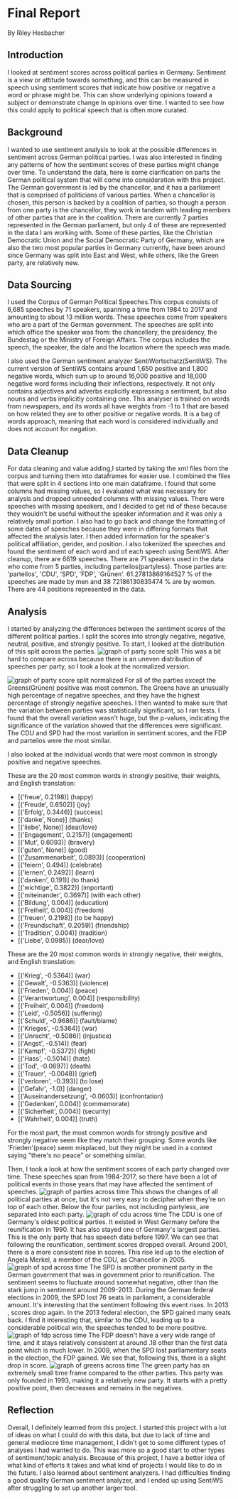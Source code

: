 # Final Report
By Riley Hesbacher

## Introduction
I looked at sentiment scores across political parties in Germany. Sentiment is a view or attitude towards something, and this can be measured in speech using sentiment scores that indicate how positive or negative a word or phrase might be. This can show underlying opinions toward a subject or demonstrate change in opinions over time. I wanted to see how this could apply to political speech that is often more curated. 

## Background
I wanted to use sentiment analysis to look at the possible differences in sentiment across German political parties. I was also interested in finding any patterns of how the sentiment scores of these parties might change over time. To understand the data, here is some clarification on parts the German political system that will come into consideration with this project. The German government is led by the chancellor, and it has a parliament that is comprised of politicians of various parties. When a chancellor is chosen, this person is backed by a coalition of parties, so though a person from one party is the chancellor, they work in tandem with leading members of other parties that are in the coalition. There are currently 7 parties represented in the German parliament, but only 4 of these are represented in the data I am working with. Some of these parties, like the Christian Democratic Union and the Social Democratic Party of Germany, which are also the two most popular parties in Germany currently, have been around since Germany was split into East and West, while others, like the Green party, are relatively new. 

## Data Sourcing
I used the Corpus of German Political Speeches.This corpus consists of 6,685 speeches by 71 speakers, spanning a time from 1984 to 2017 and amounting to about 13 million words. These speeches come from speakers who are a part of the German government. The speeches are split into which office the speaker was from: the chancellery, the presidency, the Bundestag or the Ministry of Foreign Affairs. The corpus includes the speech, the speaker, the date and the location where the speech was made.

I also used the German sentiment analyzer SentiWortschatz(SentiWS). The current version of SentiWS contains around 1,650 positive and 1,800 negative words, which sum up to around 16,000 positive and 18,000 negative word forms including their inflections, respectively. It not only contains adjectives and adverbs explicitly expressing a sentiment, but also nouns and verbs implicitly containing one. This analyser is trained on words from newspapers, and its words all have weights from -1 to 1 that are based on how related they are to other positive or negative words. It is a bag of words approach, meaning that each word is considered individually and does not account for negation. 

## Data Cleanup
For data cleaning and value adding,I started by taking the xml files from the corpus and turning them into dataframes for easier use. I combined the files that were split in 4 sections into one main dataframe. I found that some columns had missing values, so I evaluated what was necessary for analysis and dropped unneeded columns with missing values. There were speeches with missing speakers, and I decided to get rid of these because they wouldn't be useful without the speaker information and it was only a relatively small portion. I also had to go back and change the formatting of some dates of speeches because they were in differing formats that affected the analysis later. I then added information for the speaker's political affiliation, gender, and position. I also tokenized the speeches and found the sentiment of each word and of each speech using SentiWS. After cleanup, there are 6619 speeches. There are 71 speakers used in the data who come from  5 parties, including parteilos(partyless). Those parties are: 'parteilos', 'CDU', 'SPD', 'FDP', 'Grünen'. 61.27813869164527 % of the speeches are made by men and 38 72186130835474 % are by women. There are 44 positions represented in the data.

## Analysis
I started by analyzing the differences between the sentiment scores of the different political parties. I split the scores into strongly negative, negative, neutral, positive, and strongly positive.
To start, I looked at the distribution of this split across the parties. 
![graph of party score split](image_files/partyVals.png)
This was a bit hard to compare across because there is an uneven distribution of speeches per party, so I took a look at the normalized version.

![graph of party score split normalized](image_files/partyValsNorm.png)
For all of the parties except the Greens(Grünen) positive was most common. The Greens have an unusually high percentage of negative speeches, and they have the highest percentage of strongly negative speeches. I then wanted to make sure that the variation between parties was statistically significant, so I ran tests. I found that the overall variation wasn't huge, but the p-values, indicating the significance of the variation showed that the differences were significant. The CDU and SPD had the most variation in sentiment scores, and the FDP and parteilos were the most similar.

I also looked at the individual words that were most common in strongly positive and negative speeches.

These are the 20 most common words in strongly positive, their weights, and English translation:
- [('freue', 0.2198)] (happy)
- [('Freude', 0.6502)] (joy)
- [('Erfolg', 0.3446)] (success)
- [('danke', None)] (thanks)
- [('liebe', None)] (dear/love)
- [('Engagement', 0.2157)] (engagement)
- [('Mut', 0.6093)] (bravery)
- [('guten', None)] (good)
- [('Zusammenarbeit', 0.0893)] (cooperation)
- [('feiern', 0.494)] (celebrate)
- [('lernen', 0.2492)] (learn)
- [('danken', 0.191)] (to thank)
- [('wichtige', 0.3822)] (important)
- [('miteinander', 0.3697)] (with each other)
- [('Bildung', 0.004)] (education)
- [('Freiheit', 0.004)] (freedom)
- [('freuen', 0.2198)] (to be happy)
- [('Freundschaft', 0.2059)] (friendship)
- [('Tradition', 0.004)] (tradition)
- [('Liebe', 0.0985)] (dear/love)

These are the 20 most common words in strongly negative, their weights, and English translation:
- [('Krieg', -0.5364)] (war)
- [('Gewalt', -0.5363)] (violence)
- [('Frieden', 0.004)] (peace)
- [('Verantwortung', 0.004)] (responsibility)
- [('Freiheit', 0.004)] (freedom)
- [('Leid', -0.5056)] (suffering)
- [('Schuld', -0.9686)] (fault/blame)
- [('Krieges', -0.5364)] (war)
- [('Unrecht', -0.5086)] (injustice)
- [('Angst', -0.514)] (fear)
- [('Kampf', -0.5372)] (fight)
- [('Hass', -0.5014)] (hate)
- [('Tod', -0.0697)] (death)
- [('Trauer', -0.0048)] (grief)
- [('verloren', -0.393)] (to lose)
- [('Gefahr', -1.0)] (danger)
- [('Auseinandersetzung', -0.0603)] (confrontation)
- [('Gedenken', 0.004)] (commemorate)
- [('Sicherheit', 0.004)] (security)
- [('Wahrheit', 0.004)] (truth)

For the most part, the most common words for strongly positive and strongly negative seem like they match their grouping. Some words like 'Frieden'(peace) seem misplaced, but they might be used in a context saying "there's no peace" or something similar. 

Then, I took a look at how the sentiment scores of each party changed over time. These speeches span from 1984-2017, so there have been a lot of political events in those years that may have affected the sentiment of speeches.
![graph of parties across time](image_files/partyTimeChange.png)
This shows the changes of all political parties at once, but it's not very easy to decipher when they're on top of each other. Below the four parties, not including partyless, are separated into each party.
![graph of cdu across time](image_files/cduTimeChange.png)
The CDU is one of Germany's oldest political parties. It existed in West Germany before the reunification in 1990. It has also stayed one of Germany's largest parties. This is the only party that has speech data before 1997. We can see that following the reunification, sentiment scores dropped overall. Around 2001, there is a more consistent rise in scores. This rise led up to the election of Angela Merkel, a member of the CDU, as Chancellor in 2005.
![graph of spd across time](image_files/spdTimeChange.png)
The SPD is another prominent party in the German government that was in government prior to reunification. The sentiment seems to fluctuate around somewhat negative, other than the stark jump in sentiment around 2009-2013. During the German federal elections in 2009, the SPD lost 76 seats in parliament, a considerable amount. It's interesting that the sentiment following this event rises. In 2013 , scores drop again. In the 2013 federal election, the SPD gained many seats back. I find it interesting that, similar to the CDU, leading up to a considerable political win, the speeches tended to be more positive.
![graph of fdp across time](image_files/fdpTimeChange.png)
The FDP doesn't have a very wide range of time, and it stays relatively consistent at around .18 other than the first data point which is much lower. In 2009, when the SPD lost parliamentary seats in the election, the FDP gained. We see that, following this, there is a slight drop in score.
![graph of greens across time](image_files/greensTimeChange.png)
The green party has an extremely small time frame compared to the other parties. This party was only founded in 1993, making it a relatively new party. It starts with a pretty positive point, then decreases and remains in the negatives.


## Reflection
Overall, I definitely learned from this project. I started this project with a lot of ideas on what I could do with this data, but due to lack of time and general mediocre time management, I didn't get to some different types of analyses I had wanted to do. This was more so a good start to other types of sentiment/topic analysis. Because of this project, I have a better idea of what kind of efforts it takes and what kind of projects I would like to do in the future.
I also learned about sentiment analyzers. I had difficulties finding a good quality German sentiment analyzer, and I ended up using SentiWS after struggling to set up another larger tool. 